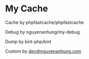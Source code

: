 # My Cache

Cache by phpfastcache/phpfastcache

Debug by nguyenanhung/my-debug

Dump by kint-php/kint

Custom by dev@nguyenanhung.com